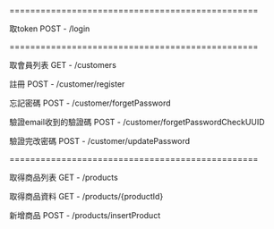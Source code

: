 
================================================

取token
POST - /login

================================================

取會員列表
GET - /customers

註冊
POST - /customer/register

忘記密碼
POST - /customer/forgetPassword

驗證email收到的驗證碼
POST - /customer/forgetPasswordCheckUUID

驗證完改密碼
POST - /customer/updatePassword

================================================

取得商品列表
GET - /products

取得商品資料
GET - /products/{productId}

新增商品
POST - /products/insertProduct

